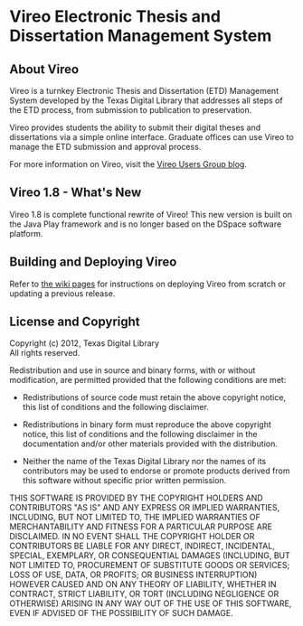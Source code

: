 # Vireo Electronic Thesis and Dissertation Management System #

## About Vireo  ##

Vireo is a turnkey Electronic Thesis and Dissertation (ETD) Management System developed by the Texas Digital Library that addresses all steps of the ETD process, from submission to publication to preservation. 

Vireo provides students the ability to submit their digital theses and dissertations via a simple online interface. Graduate offices can use Vireo to manage the ETD submission and approval process. 

For more information on Vireo, visit the [Vireo Users Group blog]("http://blogs.tdl.org/vireo/"). 

## Vireo 1.8 - What's New ##

Vireo 1.8 is complete functional rewrite of Vireo! This new version is built on the Java Play framework and is no longer based on the DSpace software platform. 

## Building and Deploying Vireo ##

Refer to [the wiki pages]("https://github.com/TexasDigitalLibrary/Vireo/wiki") for instructions on deploying Vireo from scratch or updating a previous release. 

## License and Copyright ##

Copyright (c) 2012, Texas Digital Library  
All rights reserved.

Redistribution and use in source and binary forms, with or without 
modification, are permitted provided that the following conditions 
are met:

- Redistributions of source code must retain the above copyright notice, this list of conditions and the following disclaimer.

- Redistributions in binary form must reproduce the above copyright notice, this list of conditions and the following disclaimer in the documentation and/or other materials provided with the distribution.

- Neither the name of the Texas Digital Library nor the names of its contributors may be used to endorse or promote products derived from this software without specific prior written permission.

THIS SOFTWARE IS PROVIDED BY THE COPYRIGHT HOLDERS AND CONTRIBUTORS "AS IS" AND ANY EXPRESS OR IMPLIED WARRANTIES, INCLUDING, BUT NOT LIMITED TO, THE IMPLIED WARRANTIES OF MERCHANTABILITY AND FITNESS FOR A PARTICULAR PURPOSE ARE DISCLAIMED. IN NO EVENT SHALL THE COPYRIGHT HOLDER OR CONTRIBUTORS BE LIABLE FOR ANY DIRECT, INDIRECT, INCIDENTAL, SPECIAL, EXEMPLARY, OR CONSEQUENTIAL DAMAGES (INCLUDING, BUT NOT LIMITED TO, PROCUREMENT OF SUBSTITUTE GOODS OR SERVICES; LOSS OF USE, DATA, OR PROFITS; OR BUSINESS INTERRUPTION) HOWEVER CAUSED AND ON ANY THEORY OF LIABILITY, WHETHER IN CONTRACT, STRICT LIABILITY, OR TORT (INCLUDING NEGLIGENCE OR OTHERWISE) ARISING IN ANY WAY OUT OF THE USE OF THIS SOFTWARE, EVEN IF ADVISED OF THE POSSIBILITY OF SUCH DAMAGE.